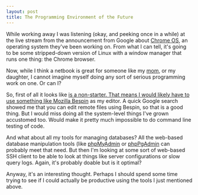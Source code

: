 ```yaml
--- 
layout: post
title: The Programming Environment of the Future
---
```

<p>While working away I was listening (okay, and peeking once in a while) at the live stream from the announcement from Google about <a href="http://www.chromium.org/chromium-os">Chrome OS</a>, an operating system they've been working on.  From what I can tell, it's going to be some stripped-down version of Linux with a window manager that runs one thing:  the Chrome browser.
</p>
<p>
Now, while I think a netbook is great for someone like my <a href="http://teachersatrisk.com">mom</a>, or my daughter, I cannot imagine myself doing any sort of serious programming work on one.  Or can I?</p>
<p>So, first of all it looks like <a href="http://www.vim.org"> is a non-starter.  That means I would likely have to use something like </a><a href="https://mozillalabs.com/bespin/">Mozilla Bespin</a> as my editor.  A quick Google search showed me that you can edit remote files using Bespin, so that is a good thing.  But I would miss doing all the system-level things I've grown accustomed too.  Would make it pretty much impossible to do command line testing of code.
</p>
<p>
And what about all my tools for managing databases?  All the web-based database manipulation tools (like <a href="http://phpmyadmin.net">phpMyAdmin</a> or <a href="http://phppgadmin.sourceforge.net/">phpPgAdmin</a> can probably meet that need.  But then I'm looking at some sort of web-based SSH client to be able to look at things like server configurations or slow query logs.  Again, it's probably doable but is it optimal?
</p>
<p>
Anyway, it's an interesting thought.  Perhaps I should spend some time trying to see if I could actually be productive using the tools I just mentioned above.
</p>
